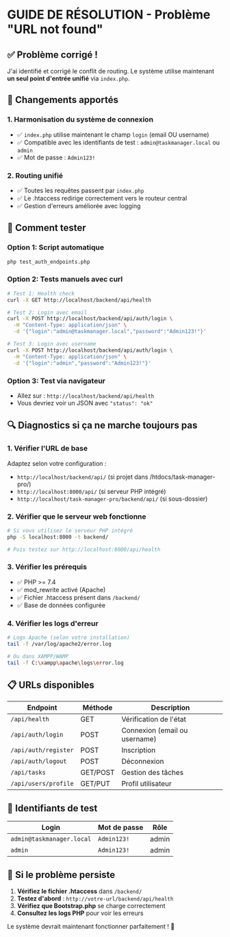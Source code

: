 # GUIDE DE RÉSOLUTION - Problème "URL not found"

## ✅ Problème corrigé !

J'ai identifié et corrigé le conflit de routing. Le système utilise maintenant **un seul point d'entrée unifié** via `index.php`.

## 🔧 Changements apportés

### **1. Harmonisation du système de connexion**
- ✅ `index.php` utilise maintenant le champ `login` (email OU username)
- ✅ Compatible avec les identifiants de test : `admin@taskmanager.local` ou `admin`
- ✅ Mot de passe : `Admin123!`

### **2. Routing unifié**
- ✅ Toutes les requêtes passent par `index.php` 
- ✅ Le .htaccess redirige correctement vers le routeur central
- ✅ Gestion d'erreurs améliorée avec logging

## 🧪 Comment tester

### **Option 1: Script automatique**
```bash
php test_auth_endpoints.php
```

### **Option 2: Tests manuels avec curl**

```bash
# Test 1: Health check
curl -X GET http://localhost/backend/api/health

# Test 2: Login avec email
curl -X POST http://localhost/backend/api/auth/login \
  -H "Content-Type: application/json" \
  -d '{"login":"admin@taskmanager.local","password":"Admin123!"}'

# Test 3: Login avec username
curl -X POST http://localhost/backend/api/auth/login \
  -H "Content-Type: application/json" \
  -d '{"login":"admin","password":"Admin123!"}'
```

### **Option 3: Test via navigateur**
- Allez sur : `http://localhost/backend/api/health`
- Vous devriez voir un JSON avec `"status": "ok"`

## 🔍 Diagnostics si ça ne marche toujours pas

### **1. Vérifier l'URL de base**
Adaptez selon votre configuration :
- `http://localhost/backend/api/` (si projet dans /htdocs/task-manager-pro/)
- `http://localhost:8000/api/` (si serveur PHP intégré)
- `http://localhost/task-manager-pro/backend/api/` (si sous-dossier)

### **2. Vérifier que le serveur web fonctionne**
```bash
# Si vous utilisez le serveur PHP intégré
php -S localhost:8000 -t backend/

# Puis testez sur http://localhost:8000/api/health
```

### **3. Vérifier les prérequis**
- ✅ PHP >= 7.4
- ✅ mod_rewrite activé (Apache)
- ✅ Fichier .htaccess présent dans `/backend/`
- ✅ Base de données configurée

### **4. Vérifier les logs d'erreur**
```bash
# Logs Apache (selon votre installation)
tail -f /var/log/apache2/error.log

# Ou dans XAMPP/WAMP
tail -f C:\xampp\apache\logs\error.log
```

## 📋 URLs disponibles

| Endpoint | Méthode | Description |
|----------|---------|-------------|
| `/api/health` | GET | Vérification de l'état |
| `/api/auth/login` | POST | Connexion (email ou username) |
| `/api/auth/register` | POST | Inscription |
| `/api/auth/logout` | POST | Déconnexion |
| `/api/tasks` | GET/POST | Gestion des tâches |
| `/api/users/profile` | GET/PUT | Profil utilisateur |

## 🎯 Identifiants de test

| Login | Mot de passe | Rôle |
|-------|-------------|------|
| `admin@taskmanager.local` | `Admin123!` | admin |
| `admin` | `Admin123!` | admin |

## 🚨 Si le problème persiste

1. **Vérifiez le fichier .htaccess** dans `/backend/`
2. **Testez d'abord** : `http://votre-url/backend/api/health`
3. **Vérifiez que Bootstrap.php** se charge correctement
4. **Consultez les logs PHP** pour voir les erreurs

Le système devrait maintenant fonctionner parfaitement ! 🎉
